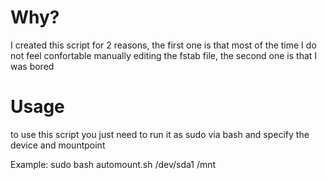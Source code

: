 # Why?
I created this script for 2 reasons, the first one is that most of the time I do not feel confortable manually editing the fstab file, the second one is that I was bored

# Usage

to use this script you just need to run it as sudo via bash and specify the device and mountpoint

Example:
sudo bash automount.sh /dev/sda1 /mnt

